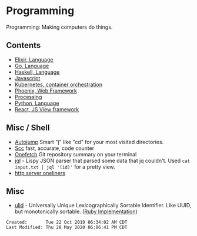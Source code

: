 # Programming

Programming: Making computers do things.

## Contents

- [Elixir, Language](./elixir/)
- [Go, Language](./go/)
- [Haskell, Language](./haskell/)
- [Javascript](./javascript/)
- [Kubernetes, container orchestration](./kubernetes/)
- [Phoenix, Web Framework](./phoenix/)
- [Processing](./processing/)
- [Python, Language](./python/)
- [React, JS View framework](./react/)

## Misc / Shell

- [Autojump](https://github.com/wting/autojump) Smart "j" like "cd" for your
  most visited directories.
- [Scc](https://github.com/boyter/scc) fast, accurate, code counter
- [Onefetch](https://github.com/o2sh/onefetch) Git repository summary on your terminal
- [jql](https://github.com/cube2222/jql) - Lispy JSON parser that parsed some
  data that jq couldn't. Used `cat input.txt | jql '(id)'` for a pretty view.
- [http server oneliners](https://gist.github.com/willurd/5720255)

## Misc

- [ulid](https://github.com/ulid/javascript) - Universally Unique
  Lexicographically Sortable Identifier. Like UUID, but monotonically
  sortable. ([Ruby Implementation](https://github.com/abachman/ulid-ruby))

```
Created:       Tue 22 Oct 2019 06:34:02 AM CDT
Last Modified: Thu 28 May 2020 06:06:41 PM CDT
```
